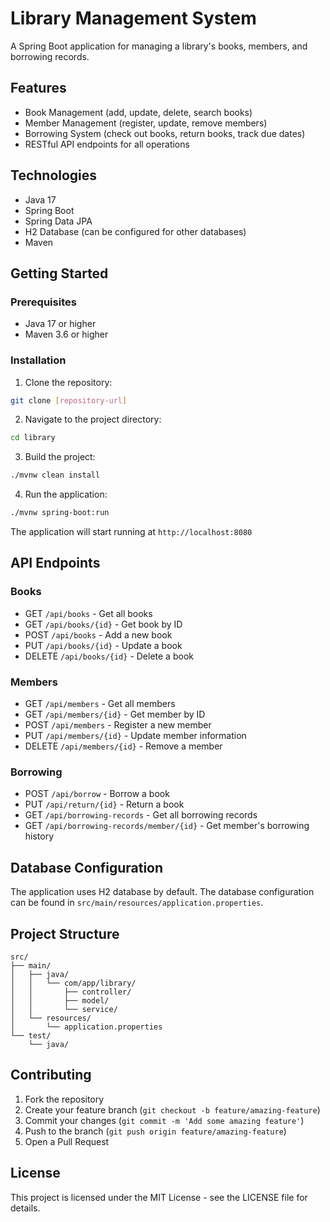 # Library Management System

A Spring Boot application for managing a library's books, members, and borrowing records.

## Features

* Book Management (add, update, delete, search books)
* Member Management (register, update, remove members)
* Borrowing System (check out books, return books, track due dates)
* RESTful API endpoints for all operations

## Technologies

* Java 17
* Spring Boot
* Spring Data JPA
* H2 Database (can be configured for other databases)
* Maven

## Getting Started

### Prerequisites

* Java 17 or higher
* Maven 3.6 or higher

### Installation

1. Clone the repository:
```bash
git clone [repository-url]
```

2. Navigate to the project directory:
```bash
cd library
```

3. Build the project:
```bash
./mvnw clean install
```

4. Run the application:
```bash
./mvnw spring-boot:run
```

The application will start running at `http://localhost:8080`

## API Endpoints

### Books
* GET `/api/books` - Get all books
* GET `/api/books/{id}` - Get book by ID
* POST `/api/books` - Add a new book
* PUT `/api/books/{id}` - Update a book
* DELETE `/api/books/{id}` - Delete a book

### Members
* GET `/api/members` - Get all members
* GET `/api/members/{id}` - Get member by ID
* POST `/api/members` - Register a new member
* PUT `/api/members/{id}` - Update member information
* DELETE `/api/members/{id}` - Remove a member

### Borrowing
* POST `/api/borrow` - Borrow a book
* PUT `/api/return/{id}` - Return a book
* GET `/api/borrowing-records` - Get all borrowing records
* GET `/api/borrowing-records/member/{id}` - Get member's borrowing history

## Database Configuration

The application uses H2 database by default. The database configuration can be found in `src/main/resources/application.properties`.

## Project Structure

```
src/
├── main/
│   ├── java/
│   │   └── com/app/library/
│   │       ├── controller/
│   │       ├── model/
│   │       └── service/
│   └── resources/
│       └── application.properties
└── test/
    └── java/
```

## Contributing

1. Fork the repository
2. Create your feature branch (`git checkout -b feature/amazing-feature`)
3. Commit your changes (`git commit -m 'Add some amazing feature'`)
4. Push to the branch (`git push origin feature/amazing-feature`)
5. Open a Pull Request

## License

This project is licensed under the MIT License - see the LICENSE file for details.
